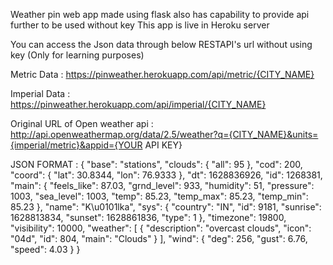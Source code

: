 Weather pin web app made using flask also has capability to provide api further to be used without key
This app is live in Heroku server


You can access the Json data through below RESTAPI's url without using key (Only for learning purposes)

Metric Data :
https://pinweather.herokuapp.com/api/metric/{CITY_NAME}

Imperial Data :
https://pinweather.herokuapp.com/api/imperial/{CITY_NAME}

Original URL of Open weather api :
http://api.openweathermap.org/data/2.5/weather?q={CITY_NAME}&units={imperial/metric}&appid={YOUR API KEY}

JSON FORMAT :
                    {
                        "base": "stations",
                        "clouds": {
                        "all": 95
                        },
                        "cod": 200,
                        "coord": {
                        "lat": 30.8344,
                        "lon": 76.9333
                        },
                        "dt": 1628836926,
                        "id": 1268381,
                        "main": {
                        "feels_like": 87.03,
                        "grnd_level": 933,
                        "humidity": 51,
                        "pressure": 1003,
                        "sea_level": 1003,
                        "temp": 85.23,
                        "temp_max": 85.23,
                        "temp_min": 85.23
                        },
                        "name": "K\u0101lka",
                        "sys": {
                        "country": "IN",
                        "id": 9181,
                        "sunrise": 1628813834,
                        "sunset": 1628861836,
                        "type": 1
                        },
                        "timezone": 19800,
                        "visibility": 10000,
                        "weather": [
                        {
                        "description": "overcast clouds",
                        "icon": "04d",
                        "id": 804,
                        "main": "Clouds"
                        }
                        ],
                        "wind": {
                        "deg": 256,
                        "gust": 6.76,
                        "speed": 4.03
                        }
                        }
                        
                        

